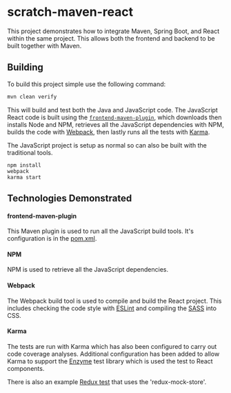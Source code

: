 scratch-maven-react
===================

This project demonstrates how to integrate Maven, Spring Boot, and React within the same project. This allows both the
frontend and backend to be built together with Maven.

## Building

To build this project simple use the following command:

```bash
mvn clean verify
```

This will build and test both the Java and JavaScript code. The JavaScript React code is built using the 
[`frontend-maven-plugin`](https://github.com/eirslett/frontend-maven-plugin), which downloads then installs Node and 
NPM, retrieves all the JavaScript dependencies with NPM, builds the code with [Webpack](https://webpack.github.io/), 
then lastly runs all the tests with [Karma](https://karma-runner.github.io/1.0/index.html).

The JavaScript project is setup as normal so can also be built with the traditional tools.

```
npm install
webpack
karma start
```

## Technologies Demonstrated

#### frontend-maven-plugin

This Maven plugin is used to run all the JavaScript build tools. It's configuration is in the [pom.xml](pom.xml).

#### NPM

NPM is used to retrieve all the JavaScript dependencies.

#### Webpack

The Webpack build tool is used to compile and build the React project. This includes checking the code style with 
[ESLint](http://eslint.org/) and compiling the [SASS](http://sass-lang.com/) into CSS.

#### Karma

The tests are run with Karma which has also been configured to carry out code coverage analyses. Additional 
configuration has been added to allow Karma to support the [Enzyme](https://github.com/airbnb/enzyme) test library which 
is used the test to React components.

There is also an example [Redux test](src/test/javascript/HelloWorldContainer.spec.js) that uses the 'redux-mock-store'.